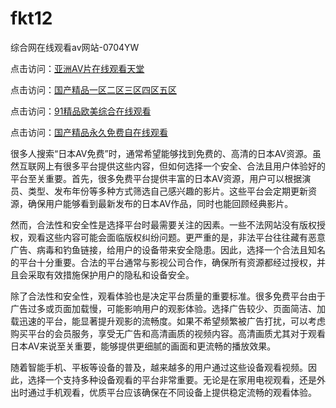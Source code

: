 # fkt12
综合网在线观看av网站-0704YW

点击访问：<a href="https://tfda.pages.dev/">亚洲AV片在线观看天堂</a>

点击访问：<a href="https://bsdf-5f5.pages.dev/">国产精品一区二区三区四区五区</a>

点击访问：<a href="https://cfad.pages.dev/">91精品欧美综合在线观看</a>

点击访问：<a href="https://gfd-5xg.pages.dev/">国产精品永久免费自在线观看</a>

很多人搜索“日本AV免费”时，通常希望能够找到免费的、高清的日本AV资源。虽然互联网上有很多平台提供这些内容，但如何选择一个安全、合法且用户体验好的平台至关重要。首先，很多免费平台提供丰富的日本AV资源，用户可以根据演员、类型、发布年份等多种方式筛选自己感兴趣的影片。这些平台会定期更新资源，确保用户能够看到最新发布的日本AV作品，同时也能回顾经典影片。

然而，合法性和安全性是选择平台时最需要关注的因素。一些不法网站没有版权授权，观看这些内容可能会面临版权纠纷问题。更严重的是，非法平台往往藏有恶意广告、病毒和钓鱼链接，给用户的设备带来安全隐患。因此，选择一个合法且知名的平台十分重要。合法的平台通常与影视公司合作，确保所有资源都经过授权，并且会采取有效措施保护用户的隐私和设备安全。

除了合法性和安全性，观看体验也是决定平台质量的重要标准。很多免费平台由于广告过多或页面加载慢，可能影响用户的观影体验。选择广告较少、页面简洁、加载迅速的平台，能显著提升观影的流畅度。如果不希望频繁被广告打扰，可以考虑购买平台的会员服务，享受无广告和高清画质的视频内容。高清画质尤其对于观看日本AV来说至关重要，能够提供更细腻的画面和更流畅的播放效果。

随着智能手机、平板等设备的普及，越来越多的用户通过这些设备观看视频。因此，选择一个支持多种设备观看的平台非常重要。无论是在家用电视观看，还是外出时通过手机观看，优质平台应该确保在不同设备上提供稳定流畅的观看体验。

<span style="display:none;">[Canonical link]( https://github.com/fkt20250704/fkt12 ）</span>
